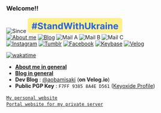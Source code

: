 ### Welcome!!
![Since](https://img.shields.io/badge/Since-Jun._1992-%235FD0CC)
[![Stand With Ukraine](https://raw.githubusercontent.com/vshymanskyy/StandWithUkraine/main/badges/StandWithUkraine.svg)](https://stand-with-ukraine.pp.ua)  
[![About me](https://img.shields.io/badge/About-Haruboshi-%238ADFFF)](https://bombyeol.me)
[![Blog](https://img.shields.io/badge/Blog-Haruboshi-%2301A860)](https://randomstar.blog)
![Mail A](https://img.shields.io/badge/Mail-bombyeol%40bombyeol.me-%233344AA)
![Mail B](https://img.shields.io/badge/Mail-themunyang21%40naver.com-%23F4BD6B)
![Mail C](https://img.shields.io/badge/Mail-aobamisaki%40kakao.com-%235FD0CC)  
[![Instagram](https://img.shields.io/badge/-Instagram-dd2a7b?style=flat-square&logo=instagram&logoColor=white&link=https://www.instagram.com/irodori.canvas)](https://www.instagram.com/irodori.canvas)
[![Tumblr](https://img.shields.io/badge/-Tumblr-35465c?style=flat-square&logo=tumblr&logoColor=white&link=https://kizuna-music.tumblr.com/)](https://kizuna-music.tumblr.com/)
[![Facebook](https://img.shields.io/badge/-Facebook-1877f2?style=flat-square&logo=facebook&logoColor=white&link=https://www.facebook.com/randomstar67)](https://www.facebook.com/randomstar67)
[![Keybase](https://img.shields.io/badge/-Keybase-33a0ff?style=flat-square&logo=keybase&logoColor=white&link=https://keybase.io/randomstar)](https://keybase.io/randomstar)
[![Velog](https://img.shields.io/badge/-Velog-667881?style=flat-square&logo=Bloglovin&link=https://velog.io/@aobamisaki)](https://velog.io/@aobamisaki)

[![wakatime](https://wakatime.com/badge/user/5558bfe5-2463-483f-b795-2c3421407df8.svg)](https://wakatime.com/@5558bfe5-2463-483f-b795-2c3421407df8)

- **[About me in general](https://bombyeol.me)**
- **[Blog in general](https://randomstar.blog)**
- **Dev Blog** : [@aobamisaki](https://velog.io/@aobamisaki) (**on Velog.io**)
- **Public PGP Key** : `F7FF 9385 8A4E D561` ([Keyoxide Profile](https://keyoxide.org/DFA85DA39345A9234D23FE1FF7FF93858A4ED561))

[` My personal website `](https://senarin.kr)  
[` Portal website for my private server `](https://randomstar.io)
